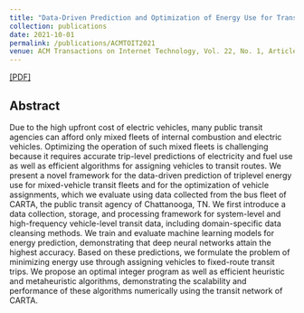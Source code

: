 ```yaml
---
title: "Data-Driven Prediction and Optimization of Energy Use for Transit Fleets of Electric and ICE Vehicles"
collection: publications
date: 2021-10-01
permalink: /publications/ACMTOIT2021
venue: ACM Transactions on Internet Technology, Vol. 22, No. 1, Article 7. (2021)
---
```


[[PDF]](https://dl.acm.org/doi/pdf/10.1145/3433992)

## Abstract
Due to the high upfront cost of electric vehicles, many public transit agencies can afford only mixed fleets
of internal combustion and electric vehicles. Optimizing the operation of such mixed fleets is challenging
because it requires accurate trip-level predictions of electricity and fuel use as well as efficient algorithms
for assigning vehicles to transit routes. We present a novel framework for the data-driven prediction of triplevel energy use for mixed-vehicle transit fleets and for the optimization of vehicle assignments, which we
evaluate using data collected from the bus fleet of CARTA, the public transit agency of Chattanooga, TN.
We first introduce a data collection, storage, and processing framework for system-level and high-frequency
vehicle-level transit data, including domain-specific data cleansing methods. We train and evaluate machine
learning models for energy prediction, demonstrating that deep neural networks attain the highest accuracy.
Based on these predictions, we formulate the problem of minimizing energy use through assigning vehicles
to fixed-route transit trips. We propose an optimal integer program as well as efficient heuristic and metaheuristic algorithms, demonstrating the scalability and performance of these algorithms numerically using
the transit network of CARTA.